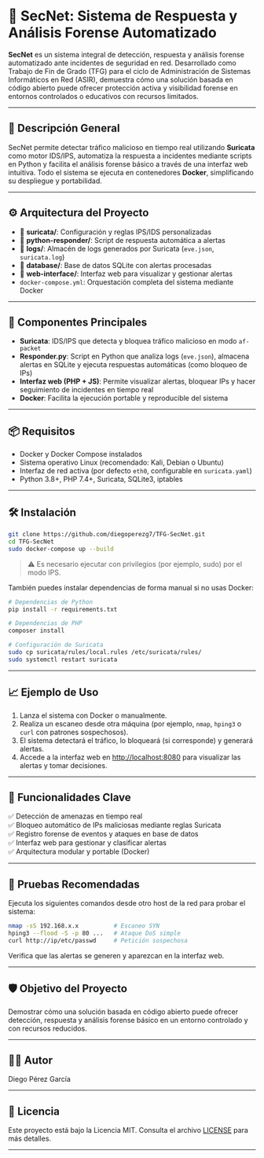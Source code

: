 # 🔐 SecNet: Sistema de Respuesta y Análisis Forense Automatizado

**SecNet** es un sistema integral de detección, respuesta y análisis forense automatizado ante incidentes de seguridad en red. Desarrollado como Trabajo de Fin de Grado (TFG) para el ciclo de Administración de Sistemas Informáticos en Red (ASIR), demuestra cómo una solución basada en código abierto puede ofrecer protección activa y visibilidad forense en entornos controlados o educativos con recursos limitados.

---

## 🧠 Descripción General

SecNet permite detectar tráfico malicioso en tiempo real utilizando **Suricata** como motor IDS/IPS, automatiza la respuesta a incidentes mediante scripts en Python y facilita el análisis forense básico a través de una interfaz web intuitiva. Todo el sistema se ejecuta en contenedores **Docker**, simplificando su despliegue y portabilidad.

---

## ⚙️ Arquitectura del Proyecto

- 📁 **suricata/**: Configuración y reglas IPS/IDS personalizadas
- 📁 **python-responder/**: Script de respuesta automática a alertas
- 📁 **logs/**: Almacén de logs generados por Suricata (`eve.json`, `suricata.log`)
- 📁 **database/**: Base de datos SQLite con alertas procesadas
- 📁 **web-interface/**: Interfaz web para visualizar y gestionar alertas
- `docker-compose.yml`: Orquestación completa del sistema mediante Docker

---

## 🚀 Componentes Principales

- **Suricata**: IDS/IPS que detecta y bloquea tráfico malicioso en modo `af-packet`
- **Responder.py**: Script en Python que analiza logs (`eve.json`), almacena alertas en SQLite y ejecuta respuestas automáticas (como bloqueo de IPs)
- **Interfaz web (PHP + JS)**: Permite visualizar alertas, bloquear IPs y hacer seguimiento de incidentes en tiempo real
- **Docker**: Facilita la ejecución portable y reproducible del sistema

---

## 📦 Requisitos

- Docker y Docker Compose instalados
- Sistema operativo Linux (recomendado: Kali, Debian o Ubuntu)
- Interfaz de red activa (por defecto `eth0`, configurable en `suricata.yaml`)
- Python 3.8+, PHP 7.4+, Suricata, SQLite3, iptables

---

## 🛠️ Instalación

```bash
git clone https://github.com/diegoperezg7/TFG-SecNet.git
cd TFG-SecNet
sudo docker-compose up --build
```

> ⚠️ Es necesario ejecutar con privilegios (por ejemplo, sudo) por el modo IPS.

También puedes instalar dependencias de forma manual si no usas Docker:

```bash
# Dependencias de Python
pip install -r requirements.txt

# Dependencias de PHP
composer install

# Configuración de Suricata
sudo cp suricata/rules/local.rules /etc/suricata/rules/
sudo systemctl restart suricata
```

---

## 📈 Ejemplo de Uso

1. Lanza el sistema con Docker o manualmente.
2. Realiza un escaneo desde otra máquina (por ejemplo, `nmap`, `hping3` o `curl` con patrones sospechosos).
3. El sistema detectará el tráfico, lo bloqueará (si corresponde) y generará alertas.
4. Accede a la interfaz web en [http://localhost:8080](http://localhost:8080) para visualizar las alertas y tomar decisiones.

---

## 📄 Funcionalidades Clave

✅ Detección de amenazas en tiempo real  
✅ Bloqueo automático de IPs maliciosas mediante reglas Suricata  
✅ Registro forense de eventos y ataques en base de datos  
✅ Interfaz web para gestionar y clasificar alertas  
✅ Arquitectura modular y portable (Docker)

---

## 🧪 Pruebas Recomendadas

Ejecuta los siguientes comandos desde otro host de la red para probar el sistema:

```bash
nmap -sS 192.168.x.x          # Escaneo SYN
hping3 --flood -S -p 80 ...   # Ataque DoS simple
curl http://ip/etc/passwd     # Petición sospechosa
```

Verifica que las alertas se generen y aparezcan en la interfaz web.

---

## 🛡️ Objetivo del Proyecto

Demostrar cómo una solución basada en código abierto puede ofrecer detección, respuesta y análisis forense básico en un entorno controlado y con recursos reducidos.

---

## 🧑‍💻 Autor

Diego Pérez García

---

## 📄 Licencia

Este proyecto está bajo la Licencia MIT. Consulta el archivo [LICENSE](LICENSE) para más detalles.

---
